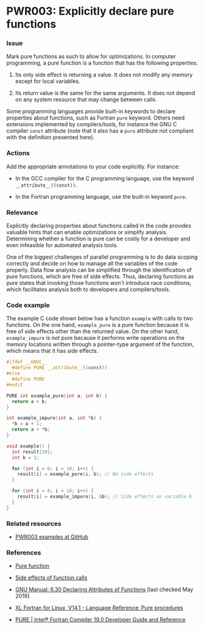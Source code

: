 # PWR003: Explicitly declare pure functions

### Issue

Mark pure functions as such to allow for optimizations. In computer programming,
a pure function is a function that has the following properties:

1. Its only side effect is returning a value. It does not modify any memory
except for local variables.

2. Its return value is the same for the same arguments. It does not depend on
any system resource that may change between calls.

Some programming languages provide built-in keywords to declare properties about
functions, such as Fortran `pure` keyword. Others need extensions implemented by
compilers/tools, for instance the GNU C compiler `const` attribute (note that it
also has a `pure` attribute not compliant with the definition presented here).

### Actions

Add the appropriate annotations to your code explicitly. For instance:

* In the GCC compiler for the C programming language, use the keyword
`__attribute__((const))`.

* In the Fortran programming language, use the built-in keyword `pure`.

### Relevance

Explicitly declaring properties about functions called in the code provides
valuable hints that can enable optimizations or simplify analysis. Determining
whether a function is pure can be costly for a developer and even infeasible for
automated analysis tools.

One of the biggest challenges of parallel programming is to do data scoping
correctly and decide on how to manage all the variables of the code properly.
Data flow analysis can be simplified through the identification of pure
functions, which are free of side effects. Thus, declaring functions as pure
states that invoking those functions won't introduce race conditions, which
facilitates analysis both to developers and compilers/tools.

### Code example

The example C code shown below has a function `example` with calls to two
functions. On the one hand, `example_pure` is a pure function because it is free
of side effects other than the returned value. On the other hand,
`example_impure` is not pure because it performs write operations on the memory
locations written through a pointer-type argument of the function, which means
that it has side effects.

```c
#ifdef __GNUC__
  #define PURE __attribute__((const))
#else
  #define PURE
#endif

PURE int example_pure(int a, int b) {
  return a + b;
}

int example_impure(int a, int *b) {
  *b = a + 1;
  return a + *b;
}

void example() {
  int result[10];
  int b = 1;

  for (int i = 0; i < 10; i++) {
    result[i] = example_pure(i, b); // No side effects
  }

  for (int i = 0; i < 10; i++) {
    result[i] = example_impure(i, &b); // Side effects on variable b
  }
}
```

### Related resources

* [PWR003 examples at GitHub](/Checks/PWR003)

### References

* [Pure function](https://en.wikipedia.org/wiki/Pure_function)

* [Side effects of function calls](https://en.wikipedia.org/wiki/Side_effect_(computer_science))

* [GNU Manual: 6.30 Declaring Attributes of Functions](https://gcc.gnu.org/onlinedocs/gcc-8.1.0/gcc/Common-Function-Attributes.html#Common-Function-Attributes)
[last checked May 2019]

* [XL Fortran for Linux, V14.1 - Language Reference: Pure procedures](https://www.ibm.com/support/knowledgecenter/SSAT4T_14.1.0/com.ibm.xlf141.linux.doc/language_ref/pure.html)

* [PURE | Intel® Fortran Compiler 19.0 Developer Guide and Reference](https://software.intel.com/en-us/fortran-compiler-developer-guide-and-reference-pure)
